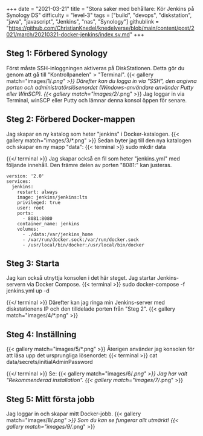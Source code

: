 +++
date = "2021-03-21"
title = "Stora saker med behållare: Kör Jenkins på Synology DS"
difficulty = "level-3"
tags = ["build", "devops", "diskstation", "java", "javascript", "Jenkins", "nas", "Synology"]
githublink = "https://github.com/ChristianKnedel/knedelverse/blob/main/content/post/2021/march/20210321-docker-jenkins/index.sv.md"
+++

## Steg 1: Förbered Synology
Först måste SSH-inloggningen aktiveras på DiskStationen. Detta gör du genom att gå till "Kontrollpanelen" > "Terminal".
{{< gallery match="images/1/*.png" >}}
Därefter kan du logga in via "SSH", den angivna porten och administratörslösenordet (Windows-användare använder Putty eller WinSCP).
{{< gallery match="images/2/*.png" >}}
Jag loggar in via Terminal, winSCP eller Putty och lämnar denna konsol öppen för senare.
## Steg 2: Förbered Docker-mappen
Jag skapar en ny katalog som heter "jenkins" i Docker-katalogen.
{{< gallery match="images/3/*.png" >}}
Sedan byter jag till den nya katalogen och skapar en ny mapp "data":
{{< terminal >}}
sudo mkdir data

{{</ terminal >}}
Jag skapar också en fil som heter "jenkins.yml" med följande innehåll. Den främre delen av porten "8081:" kan justeras.
```
version: '2.0'
services:
  jenkins:
    restart: always
    image: jenkins/jenkins:lts
    privileged: true
    user: root
    ports:
      - 8081:8080
    container_name: jenkins
    volumes:
      - ./data:/var/jenkins_home
      - /var/run/docker.sock:/var/run/docker.sock
      - /usr/local/bin/docker:/usr/local/bin/docker

```

## Steg 3: Starta
Jag kan också utnyttja konsolen i det här steget. Jag startar Jenkins-servern via Docker Compose.
{{< terminal >}}
sudo docker-compose -f jenkins.yml up -d

{{</ terminal >}}
Därefter kan jag ringa min Jenkins-server med diskstationens IP och den tilldelade porten från "Steg 2".
{{< gallery match="images/4/*.png" >}}

## Steg 4: Inställning

{{< gallery match="images/5/*.png" >}}
Återigen använder jag konsolen för att läsa upp det ursprungliga lösenordet:
{{< terminal >}}
cat data/secrets/initialAdminPassword

{{</ terminal >}}
Se:
{{< gallery match="images/6/*.png" >}}
Jag har valt "Rekommenderad installation".
{{< gallery match="images/7/*.png" >}}

## Steg 5: Mitt första jobb
Jag loggar in och skapar mitt Docker-jobb.
{{< gallery match="images/8/*.png" >}}
Som du kan se fungerar allt utmärkt!
{{< gallery match="images/9/*.png" >}}